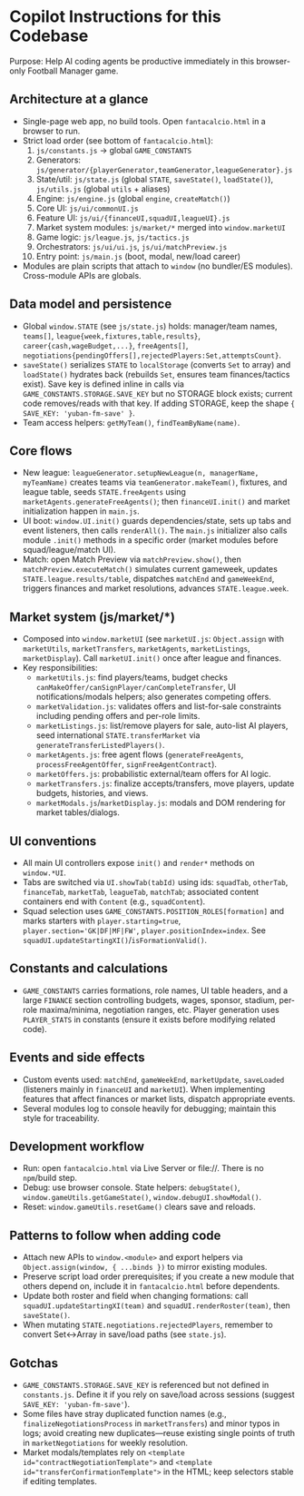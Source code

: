 # Copilot Instructions for this Codebase

Purpose: Help AI coding agents be productive immediately in this browser-only Football Manager game.

## Architecture at a glance
- Single-page web app, no build tools. Open `fantacalcio.html` in a browser to run.
- Strict load order (see bottom of `fantacalcio.html`):
  1) `js/constants.js` → global `GAME_CONSTANTS`
  2) Generators: `js/generator/{playerGenerator,teamGenerator,leagueGenerator}.js`
  3) State/util: `js/state.js` (global `STATE`, `saveState()`, `loadState()`), `js/utils.js` (global `utils` + aliases)
  4) Engine: `js/engine.js` (global `engine`, `createMatch()`)
  5) Core UI: `js/ui/commonUI.js`
  6) Feature UI: `js/ui/{financeUI,squadUI,leagueUI}.js`
  7) Market system modules: `js/market/*` merged into `window.marketUI`
  8) Game logic: `js/league.js`, `js/tactics.js`
  9) Orchestrators: `js/ui/ui.js`, `js/ui/matchPreview.js`
  10) Entry point: `js/main.js` (boot, modal, new/load career)
- Modules are plain scripts that attach to `window` (no bundler/ES modules). Cross-module APIs are globals.

## Data model and persistence
- Global `window.STATE` (see `js/state.js`) holds: manager/team names, `teams[]`, `league{week,fixtures,table,results}`, `career{cash,wageBudget,...}`, `freeAgents[]`, `negotiations{pendingOffers[],rejectedPlayers:Set,attemptsCount}`.
- `saveState()` serializes `STATE` to `localStorage` (converts `Set` to array) and `loadState()` hydrates back (rebuilds `Set`, ensures team finances/tactics exist). Save key is defined inline in calls via `GAME_CONSTANTS.STORAGE.SAVE_KEY` but no STORAGE block exists; current code removes/reads with that key. If adding STORAGE, keep the shape `{ SAVE_KEY: 'yuban-fm-save' }`.
- Team access helpers: `getMyTeam()`, `findTeamByName(name)`.

## Core flows
- New league: `leagueGenerator.setupNewLeague(n, managerName, myTeamName)` creates teams via `teamGenerator.makeTeam()`, fixtures, and league table, seeds `STATE.freeAgents` using `marketAgents.generateFreeAgents()`; then `financeUI.init()` and market initialization happen in `main.js`.
- UI boot: `window.UI.init()` guards dependencies/state, sets up tabs and event listeners, then calls `renderAll()`. The `main.js` initializer also calls module `.init()` methods in a specific order (market modules before squad/league/match UI).
- Match: open Match Preview via `matchPreview.show()`, then `matchPreview.executeMatch()` simulates current gameweek, updates `STATE.league.results/table`, dispatches `matchEnd` and `gameWeekEnd`, triggers finances and market resolutions, advances `STATE.league.week`.

## Market system (js/market/*)
- Composed into `window.marketUI` (see `marketUI.js`: `Object.assign` with `marketUtils`, `marketTransfers`, `marketAgents`, `marketListings`, `marketDisplay`). Call `marketUI.init()` once after league and finances.
- Key responsibilities:
  - `marketUtils.js`: find players/teams, budget checks `canMakeOffer/canSignPlayer/canCompleteTransfer`, UI notifications/modals helpers; also generates competing offers.
  - `marketValidation.js`: validates offers and list-for-sale constraints including pending offers and per-role limits.
  - `marketListings.js`: list/remove players for sale, auto-list AI players, seed international `STATE.transferMarket` via `generateTransferListedPlayers()`.
  - `marketAgents.js`: free agent flows (`generateFreeAgents`, `processFreeAgentOffer`, `signFreeAgentContract`).
  - `marketOffers.js`: probabilistic external/team offers for AI logic.
  - `marketTransfers.js`: finalize accepts/transfers, move players, update budgets, histories, and views.
  - `marketModals.js`/`marketDisplay.js`: modals and DOM rendering for market tables/dialogs.

## UI conventions
- All main UI controllers expose `init()` and `render*` methods on `window.*UI`.
- Tabs are switched via `UI.showTab(tabId)` using ids: `squadTab`, `otherTab`, `financeTab`, `marketTab`, `leagueTab`, `matchTab`; associated content containers end with `Content` (e.g., `squadContent`).
- Squad selection uses `GAME_CONSTANTS.POSITION_ROLES[formation]` and marks starters with `player.starting=true`, `player.section='GK|DF|MF|FW'`, `player.positionIndex=index`. See `squadUI.updateStartingXI()`/`isFormationValid()`.

## Constants and calculations
- `GAME_CONSTANTS` carries formations, role names, UI table headers, and a large `FINANCE` section controlling budgets, wages, sponsor, stadium, per-role maxima/minima, negotiation ranges, etc. Player generation uses `PLAYER_STATS` in constants (ensure it exists before modifying related code).

## Events and side effects
- Custom events used: `matchEnd`, `gameWeekEnd`, `marketUpdate`, `saveLoaded` (listeners mainly in `financeUI` and `marketUI`). When implementing features that affect finances or market lists, dispatch appropriate events.
- Several modules log to console heavily for debugging; maintain this style for traceability.

## Development workflow
- Run: open `fantacalcio.html` via Live Server or file://. There is no `npm`/build step.
- Debug: use browser console. State helpers: `debugState()`, `window.gameUtils.getGameState()`, `window.debugUI.showModal()`.
- Reset: `window.gameUtils.resetGame()` clears save and reloads.

## Patterns to follow when adding code
- Attach new APIs to `window.<module>` and export helpers via `Object.assign(window, { ...binds })` to mirror existing modules.
- Preserve script load order prerequisites; if you create a new module that others depend on, include it in `fantacalcio.html` before dependents.
- Update both roster and field when changing formations: call `squadUI.updateStartingXI(team)` and `squadUI.renderRoster(team)`, then `saveState()`.
- When mutating `STATE.negotiations.rejectedPlayers`, remember to convert Set↔Array in save/load paths (see `state.js`).

## Gotchas
- `GAME_CONSTANTS.STORAGE.SAVE_KEY` is referenced but not defined in `constants.js`. Define it if you rely on save/load across sessions (suggest `SAVE_KEY: 'yuban-fm-save'`).
- Some files have stray duplicated function names (e.g., `finalizeNegotiationsProcess` in `marketTransfers`) and minor typos in logs; avoid creating new duplicates—reuse existing single points of truth in `marketNegotiations` for weekly resolution.
- Market modals/templates rely on `<template id="contractNegotiationTemplate">` and `<template id="transferConfirmationTemplate">` in the HTML; keep selectors stable if editing templates.
